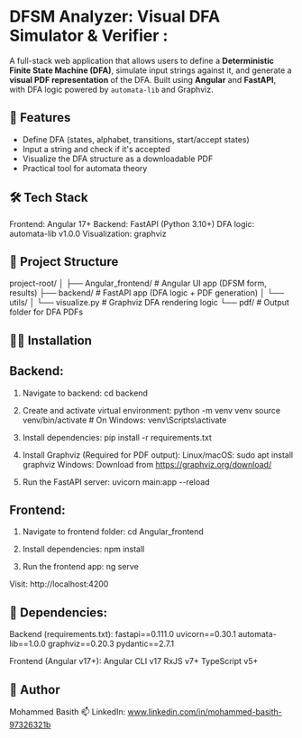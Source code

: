 # DFSM Analyzer: Visual DFA Simulator & Verifier :
A full-stack web application that allows users to define a **Deterministic Finite State Machine (DFA)**, simulate input strings against it, and generate a **visual PDF representation** of the DFA. Built using **Angular** and **FastAPI**, with DFA logic powered by `automata-lib` and Graphviz.

## 🚀 Features
- Define DFA (states, alphabet, transitions, start/accept states)
- Input a string and check if it's accepted
- Visualize the DFA structure as a downloadable PDF
- Practical tool for automata theory

## 🛠️ Tech Stack
Frontend: Angular 17+
Backend: FastAPI (Python 3.10+)
DFA logic: automata-lib v1.0.0
Visualization: graphviz

## 📂 Project Structure
project-root/
│
├── Angular_frontend/ # Angular UI app (DFSM form, results)
├── backend/ # FastAPI app (DFA logic + PDF generation)
│ └── utils/
│ └── visualize.py # Graphviz DFA rendering logic
└── pdf/ # Output folder for DFA PDFs

## 🧑‍💻 Installation
## Backend:
1. Navigate to backend:
   cd backend
   
2. Create and activate virtual environment:
    python -m venv venv
    source venv/bin/activate  # On Windows: venv\Scripts\activate
   
3. Install dependencies:
    pip install -r requirements.txt

4. Install Graphviz (Required for PDF output):
     Linux/macOS:
      sudo apt install graphviz
     Windows:
       Download from https://graphviz.org/download/

5. Run the FastAPI server:
    uvicorn main:app --reload

## Frontend: 
1. Navigate to frontend folder:
    cd Angular_frontend

2. Install dependencies:
  npm install

3. Run the frontend app:
   ng serve
   
Visit: http://localhost:4200

## 🧱 Dependencies:
Backend (requirements.txt):
fastapi==0.111.0
uvicorn==0.30.1
automata-lib==1.0.0
graphviz==0.20.3
pydantic==2.7.1

Frontend (Angular v17+):
Angular CLI v17
RxJS v7+
TypeScript v5+

## 🙌 Author
Mohammed Basith
📫 LinkedIn: www.linkedin.com/in/mohammed-basith-97326321b



